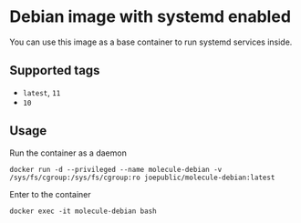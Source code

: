 # Debian image with systemd enabled

You can use this image as a base container to run systemd services inside.

## Supported tags
 - `latest`, `11`
 - `10`

## Usage

Run the container as a daemon

`docker run -d --privileged --name molecule-debian -v /sys/fs/cgroup:/sys/fs/cgroup:ro joepublic/molecule-debian:latest`

Enter to the container

`docker exec -it molecule-debian bash`
